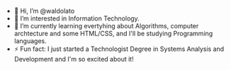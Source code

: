 - 👋 Hi, I’m @waldolato
- 👀 I’m interested in Information Technology.
- 🌱 I’m currently learning evertyhing about Algorithms, computer archtecture and some HTML/CSS, and I'll be studying Programming languages.
- ⚡ Fun fact: I just started a Technologist Degree in Systems Analysis and Development and I'm so excited about it!

<!---
waldolato/waldolato is a ✨ special ✨ repository because its `README.md` (this file) appears on your GitHub profile.
You can click the Preview link to take a look at your changes.
--->
